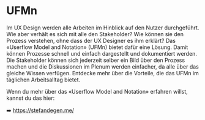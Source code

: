 # UFMn

Im UX Design werden alle Arbeiten im Hinblick auf den Nutzer durchgeführt. Wie aber verhält es sich mit alle den Stakeholder? Wie können sie den Prozess verstehen, ohne dass der UX Designer es ihm erklärt? Das «Userflow Model and Notation» (UFMn) bietet dafür eine Lösung. Damit können Prozesse schnell und einfach dargestellt und dokumentiert werden. Die Stakeholder können sich jederzeit selber ein Bild über den Prozess machen und die Diskussionen im Plenum werden einfacher, da alle über das gleiche Wissen verfügen. Entdecke mehr über die Vorteile, die das UFMn im täglichen Arbeitsalltag bietet.

Wenn du mehr über das «Userflow Model and Notation» erfahren willst, kannst du das hier:

➡️ https://stefandegen.me/
